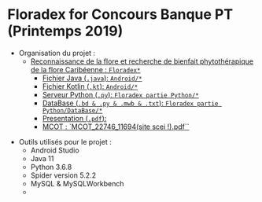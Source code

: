 # Floradex for Concours Banque PT (Printemps 2019)

- Organisation du projet :
  - [Reconnaissance de la flore et recherche de bienfait phytothérapique de la flore Caribéenne : `Floradex*`](https://github.com/Wiiz971/Floradex)
    - [Fichier Java (`.java`): `Android/*`](https://github.com/Wiiz971/Floradex/tree/master/Android)
    - [Fichier Kotlin (`.kt`): `Android/*`](https://github.com/Wiiz971/Floradex/tree/master/Android)
    - [Serveur Python (`.py`): `Floradex partie Python/*`](https://github.com/Wiiz971/Floradex/tree/master/Floradex%20partie%20Python)
    - [DataBase (`.bd & .py & .mwb & .txt`): `Floradex partie Python/DataBase/*`](https://github.com/Wiiz971/Floradex/tree/master/Floradex%20partie%20Python/DataBase)
    - [Presentation (`.pdf`):](https://github.com/Wiiz971/Floradex/blob/master/Floradex%20final%20presentation.pdf)
    - [MCOT : `MCOT_22746_11694(site scei !).pdf``](https://github.com/Wiiz971/Floradex/blob/master/MCOT_22746_11694(site%20scei%20!).pdf)

* Outils utilisés pour le projet :
    * Android Studio 
    * Java 11
    * Python 3.6.8
    * Spider version 5.2.2
    * MySQL & MySQLWorkbench
    * 

